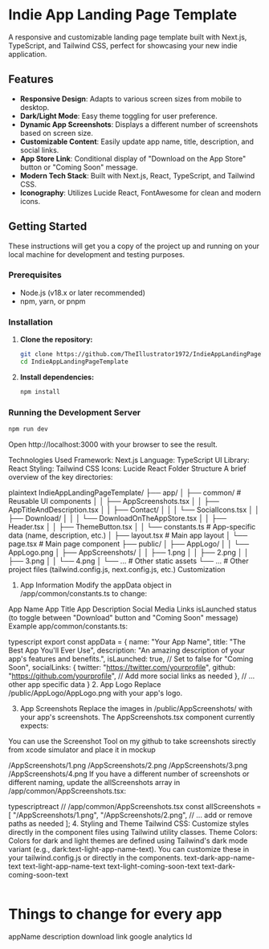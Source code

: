 # Indie App Landing Page Template

A responsive and customizable landing page template built with Next.js, TypeScript, and Tailwind CSS, perfect for showcasing your new indie application.

## Features

- **Responsive Design**: Adapts to various screen sizes from mobile to desktop.
- **Dark/Light Mode**: Easy theme toggling for user preference.
- **Dynamic App Screenshots**: Displays a different number of screenshots based on screen size.
- **Customizable Content**: Easily update app name, title, description, and social links.
- **App Store Link**: Conditional display of "Download on the App Store" button or "Coming Soon" message.
- **Modern Tech Stack**: Built with Next.js, React, TypeScript, and Tailwind CSS.
- **Iconography**: Utilizes Lucide React, FontAwesome for clean and modern icons.

## Getting Started

These instructions will get you a copy of the project up and running on your local machine for development and testing purposes.

### Prerequisites

- Node.js (v18.x or later recommended)
- npm, yarn, or pnpm

### Installation

1.  **Clone the repository:**

    ```bash
    git clone https://github.com/TheIllustrator1972/IndieAppLandingPageTemplate.git
    cd IndieAppLandingPageTemplate
    ```

2.  **Install dependencies:**
    ```bash
    npm install
    ```

### Running the Development Server

```bash
npm run dev
```

Open http://localhost:3000 with your browser to see the result.

Technologies Used
Framework: Next.js
Language: TypeScript
UI Library: React
Styling: Tailwind CSS
Icons: Lucide React
Folder Structure
A brief overview of the key directories:

plaintext
IndieAppLandingPageTemplate/
├── app/
│ ├── common/ # Reusable UI components
│ │ ├── AppScreenshots.tsx
│ │ ├── AppTitleAndDescription.tsx
│ │ ├── Contact/
│ │ │ └── SocialIcons.tsx
│ │ ├── Download/
│ │ │ └── DownloadOnTheAppStore.tsx
│ │ ├── Header.tsx
│ │ ├── ThemeButton.tsx
│ │ └── constants.ts # App-specific data (name, description, etc.)
│ ├── layout.tsx # Main app layout
│ └── page.tsx # Main page component
├── public/
│ ├── AppLogo/
│ │ └── AppLogo.png
│ ├── AppScreenshots/
│ │ ├── 1.png
│ │ ├── 2.png
│ │ ├── 3.png
│ │ └── 4.png
│ └── ... # Other static assets
└── ... # Other project files (tailwind.config.js, next.config.js, etc.)
Customization

1. App Information
   Modify the appData object in /app/common/constants.ts to change:

App Name
App Title
App Description
Social Media Links
isLaunched status (to toggle between "Download" button and "Coming Soon" message)
Example app/common/constants.ts:

typescript
export const appData = {
name: "Your App Name",
title: "The Best App You'll Ever Use",
description: "An amazing description of your app's features and benefits.",
isLaunched: true, // Set to false for "Coming Soon",
socialLinks: {
twitter: "https://twitter.com/yourprofile",
github: "https://github.com/yourprofile",
// Add more social links as needed
},
// ... other app specific data
} 2. App Logo
Replace /public/AppLogo/AppLogo.png with your app's logo.

3. App Screenshots
   Replace the images in /public/AppScreenshots/ with your app's screenshots. The AppScreenshots.tsx component currently expects:

You can use the Screenshot Tool on my github to take screenshots sirectly from xcode simulator and place it in mockup

/AppScreenshots/1.png
/AppScreenshots/2.png
/AppScreenshots/3.png
/AppScreenshots/4.png
If you have a different number of screenshots or different naming, update the allScreenshots array in /app/common/AppScreenshots.tsx:

typescriptreact
// /app/common/AppScreenshots.tsx
const allScreenshots = [
"/AppScreenshots/1.png",
"/AppScreenshots/2.png",
// ... add or remove paths as needed
]; 4. Styling and Theme
Tailwind CSS: Customize styles directly in the component files using Tailwind utility classes.
Theme Colors: Colors for dark and light themes are defined using Tailwind's dark mode variant (e.g., dark:text-light-app-name-text). You can customize these in your tailwind.config.js or directly in the components.
text-dark-app-name-text
text-light-app-name-text
text-light-coming-soon-text
text-dark-coming-soon-text

```

```

# Things to change for every app

appName
description
download link
google analytics Id
